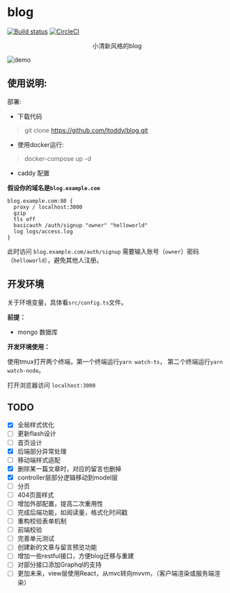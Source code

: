# blog

[![Build status](https://ci.appveyor.com/api/projects/status/7s0giiex0yx6p03t?svg=true)](https://ci.appveyor.com/project/ltoddy/blog)
[![CircleCI](https://circleci.com/gh/ltoddy/blog.svg?style=svg)](https://circleci.com/gh/ltoddy/blog)

<div align="center">小清新风格的blog</div>

![demo](https://img.vim-cn.com/1f/04917d4f94052d54bd5c3cae867bd56bfa1aec.jpg)

## 使用说明:

部署:

- 下载代码

> git clone https://github.com/ltoddy/blog.git

- 使用docker运行:

> docker-compose up -d

- caddy 配置

**假设你的域名是`blog.example.com`**

```
blog.example.com:80 {
  proxy / localhost:3000
  gzip
  tls off
  basicauth /auth/signup "owner" "helloworld"
  log logs/access.log
}
```

此时访问 `blog.example.com/auth/signup` 需要输入账号（`owner`）密码（`helloworld`），避免其他人注册。

## 开发环境

关于环境变量，具体看`src/config.ts`文件。

**前提：**

- mongo 数据库

**开发环境使用：**

使用tmux打开两个终端，第一个终端运行`yarn watch-ts`， 第二个终端运行`yarn watch-node`。

打开浏览器访问 `localhost:3000`

## TODO

- [x] 全局样式优化
- [ ] 更新flash设计
- [ ] 首页设计
- [x] 后端部分异常处理
- [ ] 移动端样式适配
- [x] 删除某一篇文章时，对应的留言也删掉
- [x] controller层部分逻辑移动到model层
- [ ] 分页
- [ ] 404页面样式
- [ ] 增加外部配置，提高二次重用性
- [ ] 完成后端功能，如阅读量，格式化时间戳
- [ ] 重构校验表单机制
- [ ] 前端校验
- [ ] 完善单元测试
- [ ] 创建新的文章与留言预览功能
- [ ] 增加一些restful接口，方便blog迁移与重建
- [ ] 对部分接口添加Graphql的支持
- [ ] 更加未来，view层使用React，从mvc转向mvvm，（客户端渲染或服务端渲染）
